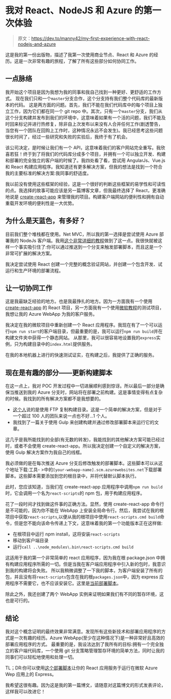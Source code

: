# 我对 React、NodeJS 和 Azure 的第一次体验

> 原文：<https://dev.to/manny42/my-first-experience-with-react-nodejs-and-azure>

这是我的第一份出版物，描述了我第一次使用商业节点、React 和 Azure 的经历。这是一次非常有趣的旅程，了解了所有这些部分如何协同工作。

## 一点脉络

我开始这个项目是因为我想为我的同事和我自己找到一种更好、更舒适的工作方式。
现在我们只和一个`master`分支合作，这个分支持有我们整个代码库的最新版本的代码。
这是两方面的问题。首先，我们不能在我们代码库中的每个项目上独立工作，因为它们都在同一个 git repo 中。其次，只有一个`master`分支，我们从这个分支构建并发布到我们的环境中，这意味着如果有一个活的问题，我们不能及时回来标记并进行热修复，除非自上次发布以来没有人合并任何工作(剧透警告，当您有一个团队在回购上工作时，这种情况永远不会发生)。我已经思考这些问题很长时间了，经过一些研究和失败的实验后，我终于有了机会。

该公司决定，是时候让我们有一个 API，这意味着我们的客户网站完全重写。我欣喜若狂！终于到了将我们的代码库分成多个项目，并拥有一个可以独立开发、构建和部署的完全独立的客户端的时候了。我四处看了看，尝试用 AngularJs、Vue.js 和 React 构建应用程序。我知道还有更多解决方案，但我的想法是找到一个符合我的主要标准的解决方案:我同事的舒适度。

我以前没有使用这些框架的经验，这是一个很好的判断这些框架的易学性和可读性的点。我选择的故事可能应该是另一篇博客文章，但我最终选择了 React，更准确地说是 [create-react-app](https://github.com/facebookincubator/create-react-app) 来管理我的项目。构建客户端网站的便利性和拥有自动重载开发环境的便利性是一大优势。

## 为什么是天蓝色，有多好？

目前我们整个堆栈都在使用。Net MVC，所以我的第一选择是尝试使用 Azure 部署我的 NodeJs 客户端。我用[这个非常详细的教程](https://docs.microsoft.com/en-us/azure/app-service-web/app-service-web-get-started-nodejs)做到了这一点。我很快就被这样一个事实吸引住了:你可以通过推送到一个分支来触发部署脚本，而且这是一个非常可扩展的解决方案。

我决定尝试使用 React 创建一个完整的概念验证网站，并创建一个包含开发、试运行和生产环境的部署流程。

## 让一切协同工作

这是我最缺乏经验的地方。也是我最挣扎的地方。因为一方面我有一个使用 [create-react-app](https://github.com/facebookincubator/create-react-app) 的 React 项目，另一方面我有一个使用[微软教程](https://docs.microsoft.com/en-us/azure/app-service-web/app-service-web-get-started-nodejs)的测试项目，我想让我的 Azure WebApp 为我的客户服务。

我决定在我的微软项目中重新创建一个 React 应用程序。我现在有了一个可以运行`npm run start`的客户端目录，但最重要的是，我可以运行`npm run build`并在构建文件夹中获得一个静态网站。
从那里，我可以很容易地设置我的`express`实例，只为构建目录中的`index.html`提供服务。

在我的本地机器上进行的快速测试证实，在构建之后，我提供了正确的服务。

## 现在是有趣的部分——更新构建脚本

在这一点上，我对 POC 开发过程中一切进展顺利感到惊讶。所以最后一部分是确保当推送到我的 Azure 分支时，网站将在部署之前构建。这是事情变得有点复杂的时候。我找到的所有解决方案都不是我想要的。

*   [这个人](https://medium.com/@to_pe/deploying-create-react-app-on-microsoft-azure-c0f6686a4321)说的是使用 FTP 复制构建目录。这是一个简单的解决方案，但是对于一个超过 100 人的团队来说一点也不好...1 个人。
*   我找到了一篇关于使用 Gulp 来创建构建并通过修改部署脚本来运行它的文章。

这几乎是我所能找到的全部(有无数的转发)，我能找到的其他解决方案可能已经过时，或者不会使用 create-react-app。所以我决定创建一个自定义的解决方案，使用 Gulp 解决方案作为我自己的线框。

我必须做的是在每次推送 Azure 分支后修改触发的部署脚本。这些脚本可以从这个地址下载:工具- >中的`[your-webapp-name].scm.azurewebsites.net`下载部署脚本。这些脚本需要添加到您的根目录中，并将代替默认脚本执行。

此时，您应该知道，当我们在 create-react-app 应用程序中调用`npm run build`时，它会调用一个名为`react-scripts`的 npm 包，用于构建应用程序。

花了一段时间才找到做这件事的正确方法。显然，使用 create-react-app 命令行是不可能的，因为你不能在 WebApp 上安装全局命令行。然后，我尝试在我的根项目中获取`react-scripts`,以便从我的根项目中使用`react-scripts.cmd build`命令，但是您不能向该命令传递上下文，这意味着我的第一个功能版本正在这样做:

*   在根项目中运行 npm install，这将安装`react-scripts`
*   移动到客户端目录
*   运行`call ..\node_modules\.bin\react-scripts.cmd build`

这适用于我的第一个非常简单的 react 应用程序，因为我在根 package.json 中拥有构建应用程序所需的一切。但是当我在客户端应用程序中引入新的包时，我意识到我的构建将会失败。
所以我稍微调整了一下我的脚本，为客户端安装了所有的包，并且没有将`react-scripts`包含在我的根`packages.json`中，因为 express 应用程序不需要它，也不应该安装它。这里是[当前部署脚本](https://gist.github.com/manny42/4e03e39ca3e71d158f8e7a91668a9fda)。

除此之外，我还创建了两个 WebApp 实例来证明如果我们有不同的暂存环境，这也是可行的。

## 结论

我对这个概念证明的最终效果非常满意。发现所有这些新技术和部署应用程序的方式是一次有趣的经历。Azure WebApp(至少在这种情况下)是一种非常好且高效的部署应用程序的方式。
最重要的是，我设法达到了我所有的目标:拥有一个完全独立的客户端代码库，一个使用 git 分支策略管理暂存环境的简单方法，同时让我的同事们可以轻松地使用和处理一切。

TL；DR:你可以使用[这个部署脚本](https://gist.github.com/manny42/4e03e39ca3e71d158f8e7a91668a9fda)让你的 React 应用服务于运行在微软 Azure Wep 应用上的 Express。

我希望这很有趣。因为这是我的第一篇博文，请随意对这篇博文的形式发表评论，这样我可以改进它！